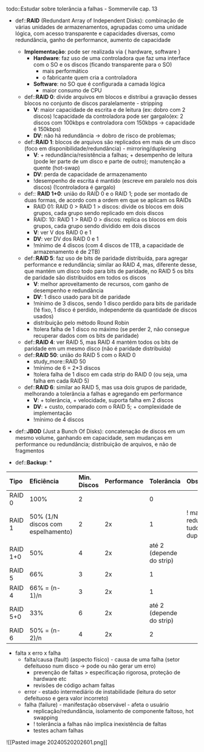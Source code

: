 todo::Estudar sobre tolerância a falhas - Sommervile cap. 13

* def::**RAID** (Redundant Array of Independent Disks): combinação de várias unidades de armazenamentos, agrupadas como uma unidade lógica, com acesso transparente e capacidades diversas, como redundância, ganho de performance, aumento de capacidade
	* **Implementação**: pode ser realizada via { hardware, software }
		* **Hardware**: faz uso de uma controladora que faz uma interface com o SO e os discos (ficando transparente para o SO)
			* mais performático
			* o fabricante quem cria a controladora
		* **Software**: no SO que é configurada a camada lógica
			* maior consumo de CPU
	* def::**RAID 0**: divide arquivos em blocos e distribui a gravação desses blocos no conjunto de discos paralelamente - stripping
		* **V**: maior capacidade de escrita e de leitura (ex: dobro com 2 discos) !capacidade da controladora pode ser gargalo(ex: 2 discos com 100kbps e controladora com 150kbps -> capacidade é 150kbps)
		* **DV**: não há redundância -> dobro de risco de problemas; 
	* def::**RAID 1**: blocos de arquivos são replicados em mais de um disco (foco em disponibilidade/redundância) - mirroring/duplexing
		* **V**: + redundância/resistência a falhas; + desempenho de leitura (pode ler parte de um disco e parte de outro); manutenção a quente (hot-swap)
		* **DV**: perda de capacidade de armazenamento
		* !desempenho de escrita é mantido (escreve em paralelo nos dois discos) (!controladora é gargalo)
	* def:: **RAID 1+0**: união do RAID 0  e o RAID 1; pode ser montado de duas formas, de acordo com a ordem em que se aplicam os RAIDs
		* RAID 01: RAID 0 > RAID 1 > discos: divide os blocos em dois grupos, cada grupo sendo replicado em dois discos
		* RAID: 10: RAID 1 > RAID 0 > discos: replica os blocos em dois grupos, cada grupo sendo dividido em dois discos
		* **V**: ver V dos RAID 0 e 1
		* **DV**: ver DV dos RAID 0 e 1
		* !mínimo de 4 discos (com 4 discos de 1TB, a capacidade de armazenamento é de 2TB)
	* def::**RAID 5**: faz uso de bits de paridade distribuída, para agregar performance e redundância; similar ao RAID 4, mas, diferente desse, que mantém um disco todo para bits de paridade, no RAID 5 os bits de paridade são distribuídos em todos os discos
		* **V**: melhor aproveitamento de recursos, com ganho de desempenho e redundância
		* **DV**: 1 disco usado para bit de paridade
		* !mínimo de 3 discos, sendo 1 disco perdido para bits de paridade (!é fixo, 1 disco é perdido, independente da quantidade de discos usados)
		* distribuição pelo método Round Robin
		* !tolera falha de 1 disco no máximo (se perder 2, não consegue recuperar dados com os bits de paridade)
	* def::**RAID 4**: ver RAID 5, mas RAID 4 mantém todos os bits de paridade em um mesmo disco (não é paridade distribuída)
	* def::**RAID 50**: união do RAID 5 com o RAID 0
		* study_more::RAID 50
		* !mínimo de 6 = 2\*3 discos
		* !tolera falha de 1 disco em cada strip do RAID 0 (ou seja, uma falha em cada RAID 5)
	* def::**RAID 6**: similar ao RAID 5, mas usa dois grupos de paridade, melhorando a tolerância a falhas e agregando em performance
		* **V**: + tolerância, + velocidade, suporta falha em 2 discos
		* **DV**: + custo, comparado com o RAID 5; + complexidade de implementação
		* !mínimo de 4 discos
* def::**JBOD** (Just a Bunch Of Disks): concatenação de discos em um mesmo volume, ganhando em capacidade, sem mudanças em performance ou redundância; distribuição de arquivos, e não de fragmentos


* def::**Backup**:
	* 

| Tipo     | Eficiência                        | Min. Discos | Performance | Tolerância               | Observação                            |
| :------- | :-------------------------------- | :---------- | :---------- | :----------------------- | :------------------------------------ |
| RAID 0   | 100%                              | 2           |             | 0                        |                                       |
| RAID 1   | 50% (1/N discos com espelhamento) | 2           | 2x          | 1                        | ! maior redundância, tudo é duplicado |
| RAID 1+0 | 50%                               | 4           | 2x          | até 2 (depende do strip) |                                       |
| RAID 5   | 66%                               | 3           | 2x          | 1                        |                                       |
| RAID 4   | 66% = (n-1)/n                     | 3           | 2x          | 1                        |                                       |
| RAID 5+0 | 33%                               | 6           | 2x          | até 2 (depende do strip) |                                       |
| RAID 6   | 50% = (n-2)/n                     | 4           | 2x          | 2                        |                                       |

* falta x erro x falha 
	* falta/causa (fault) (aspecto físico) - causa de uma falha (setor defeituoso num disco -> pode ou não gerar um erro)
		* prevenção de faltas > especificação rigorosa, proteção de hardware etc
		* revisões de código acham faltas
	* error - estado intermediário de instabilidade (leitura do setor defeituoso e gera valor incorreto)
	* falha (failure) - manifestação observável - afeta o usuário
		* replicação/redundância, isolamento de componente faltoso, hot swapping
		* ! tolerância a falhas não implica inexistência de faltas
		* testes acham falhas




![[Pasted image 20240520202601.png]]